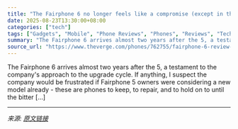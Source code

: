 ```yaml
---
title: "The Fairphone 6 no longer feels like a compromise (except in the US)"
date: 2025-08-23T13:30:00+08:00
categories: ["tech"]
tags: ["Gadgets", "Mobile", "Phone Reviews", "Phones", "Reviews", "Tech"]
summary: "The Fairphone 6 arrives almost two years after the 5, a testament to the company's approach to the upgrade cycle. If anything, I suspect the company would be frustrated if Fairphone 5 owners were cons"
source_url: "https://www.theverge.com/phones/762755/fairphone-6-review-no-longer-compromise"
---
```


The Fairphone 6 arrives almost two years after the 5, a testament to the company's approach to the upgrade cycle. If anything, I suspect the company would be frustrated if Fairphone 5 owners were considering a new model already - these are phones to keep, to repair, and to hold on to until the bitter [&#8230;]

---

*来源: [原文链接](https://www.theverge.com/phones/762755/fairphone-6-review-no-longer-compromise)*

